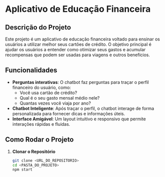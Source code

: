 # Aplicativo de Educação Financeira

## **Descrição do Projeto**
Este projeto é um aplicativo de educação financeira voltado para ensinar os usuários a utilizar melhor seus cartões de crédito. O objetivo principal é ajudar os usuários a entender como otimizar seus gastos e acumular recompensas que podem ser usadas para viagens e outros benefícios.

## **Funcionalidades**
- **Perguntas interativas**: O chatbot faz perguntas para traçar o perfil financeiro do usuário, como:
  - Você usa cartão de crédito?
  - Qual é o seu gasto mensal médio nele?
  - Quantas vezes você viaja por ano?
- **Chatbot Inteligente**: Após traçar o perfil, o chatbot interage de forma personalizada para fornecer dicas e informações úteis.
- **Interface Amigável**: Um layout intuitivo e responsivo que permite interações rápidas e fluidas.

## **Como Rodar o Projeto**

1. **Clonar o Repositório**
   ```bash
   git clone <URL_DO_REPOSITORIO>
   cd <PASTA_DO_PROJETO>
   npm start
